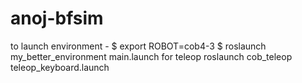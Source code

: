 # anoj-bfsim

to launch environment - $ export ROBOT=cob4-3 
$ roslaunch my_better_environment main.launch
for teleop roslaunch cob_teleop teleop_keyboard.launch
